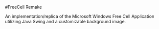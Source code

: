 #FreeCell Remake

An implementation/replica of the Microsoft Windows Free Cell Application utilizing Java Swing and a customizable background image.
